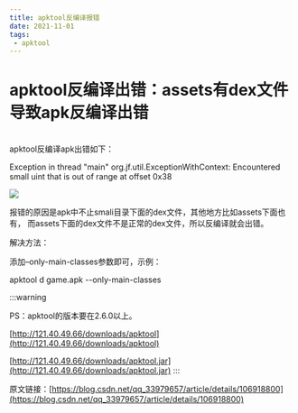 ```yaml
---
title: apktool反编译报错
date: 2021-11-01
tags:
 - apktool
---
```


# apktool反编译出错：assets有dex文件导致apk反编译出错
<br/>
apktool反编译apk出错如下：

Exception in thread "main" org.jf.util.ExceptionWithContext: Encountered small uint that is out of range at offset 0x38

![](https://img-blog.csdnimg.cn/20200623110821354.png?x-oss-process=image/watermark,type_ZmFuZ3poZW5naGVpdGk,shadow_10,text_aHR0cHM6Ly9ibG9nLmNzZG4ubmV0L3FxXzMzOTc5NjU3,size_16,color_FFFFFF,t_70)

报错的原因是apk中不止smali目录下面的dex文件，其他地方比如assets下面也有， 而assets下面的dex文件不是正常的dex文件，所以反编译就会出错。

解决方法：

添加–only-main-classes参数即可，示例：

apktool d game.apk --only-main-classes

:::warning

PS：apktool的版本要在2.6.0以上。

[http://121.40.49.66/downloads/apktool](http://121.40.49.66/downloads/apktool)

[http://121.40.49.66/downloads/apktool.jar](http://121.40.49.66/downloads/apktool.jar)
:::

原文链接：[https://blog.csdn.net/qq_33979657/article/details/106918800](https://blog.csdn.net/qq_33979657/article/details/106918800)